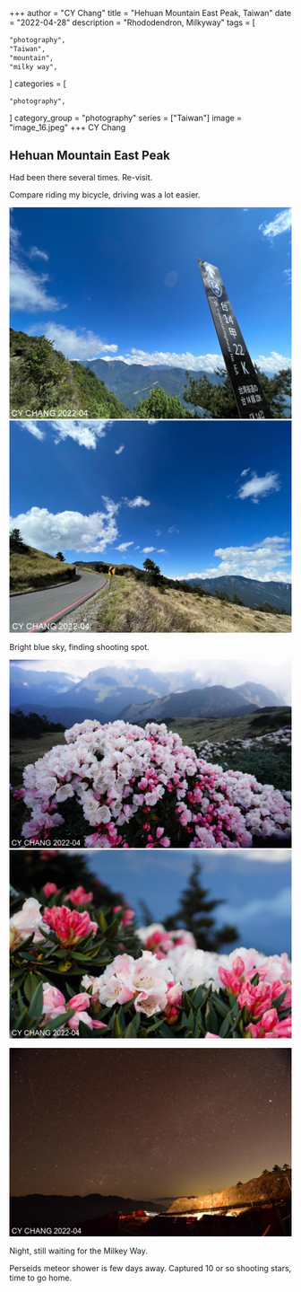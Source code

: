 +++
author = "CY Chang"
title = "Hehuan Mountain East Peak, Taiwan"
date = "2022-04-28"
description = "Rhododendron, Milkyway"
tags = [

    "photography",
    "Taiwan",
    "mountain",
    "milky way",

]
categories = [

    "photography",

]
category_group = "photography"
series = ["Taiwan"]
image = "image_16.jpeg"
+++
CY Chang

## Hehuan Mountain East Peak

Had been there several times. Re-visit.

Compare riding my bicycle, driving was a lot easier.


![14-22K](image_1.jpeg)  
![Sky](image_3.jpeg)

Bright blue sky, finding shooting spot.

![](image_7.jpeg)  
![](image_8.jpeg)
 
![Milkey Way and Wuling](image_16.jpeg)

Night, still waiting for the Milkey Way.

Perseids meteor shower is few days away. Captured 10 or so shooting stars, time to go home.

